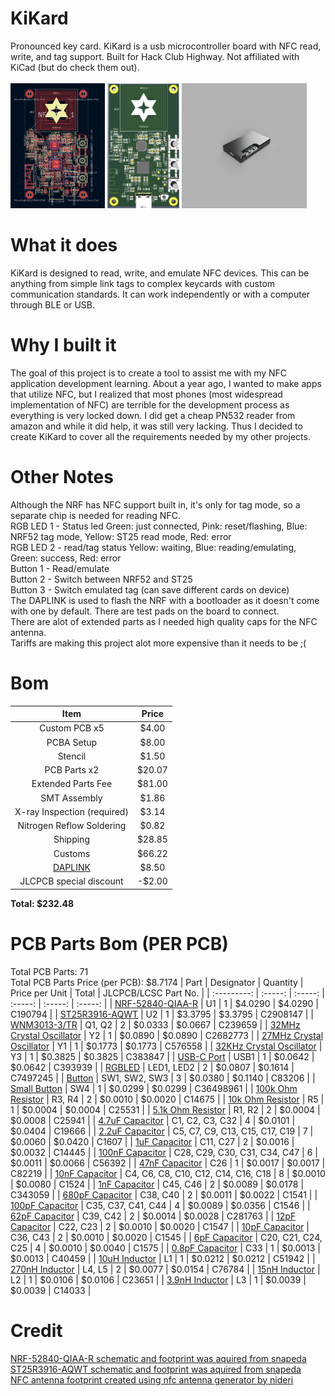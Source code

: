 # KiKard
Pronounced key card. KiKard is a usb microcontroller board with NFC read, write, and tag support. Built for Hack Club Highway. Not affiliated with KiCad (but do check them out).<br>
<br>
<img src="journal-images/7-25-25-1.png" height="200">
<img src="journal-images/7-25-25-2-noarrow.png" height="200">
<img src="case/KiKard-CASE.png" height="200">

# What it does
KiKard is designed to read, write, and emulate NFC devices. This can be anything from simple link tags to complex keycards with custom communication standards. It can work independently or with a computer through BLE or USB.

# Why I built it
The goal of this project is to create a tool to assist me with my NFC application development learning. About a year ago, I wanted to make apps that utilize NFC, but I realized that most phones (most widespread implementation of NFC) are terrible for the development process as everything is very locked down. I did get a cheap PN532 reader from amazon and while it did help, it was still very lacking. Thus I decided to create KiKard to cover all the requirements needed by my other projects.

# Other Notes
Although the NRF has NFC support built in, it's only for tag mode, so a separate chip is needed for reading NFC.<br>
RGB LED 1 - Status led Green: just connected, Pink: reset/flashing, Blue: NRF52 tag mode, Yellow: ST25 read mode, Red: error<br>
RGB LED 2 - read/tag status Yellow: waiting, Blue: reading/emulating, Green: success, Red: error<br>
Button 1 - Read/emulate<br>
Button 2 - Switch between NRF52 and ST25<br>
Button 3 - Switch emulated tag (can save different cards on device)<br>
The DAPLINK is used to flash the NRF with a bootloader as it doesn't come with one by default. There are test pads on the board to connect.<br>
There are alot of extended parts as I needed high quality caps for the NFC antenna.<br>
Tariffs are making this project alot more expensive than it needs to be ;(

# Bom
| Item | Price |
| :-----: | :-----: |
| Custom PCB x5 | $4.00 |
| PCBA Setup | $8.00 |
| Stencil | $1.50 |
| PCB Parts x2| $20.07
| Extended Parts Fee | $81.00 |
| SMT Assembly | $1.86
| X-ray Inspection (required) | $3.14 |
| Nitrogen Reflow Soldering | $0.82 |
| Shipping | $28.85 |
| Customs | $66.22 |
| [DAPLINK](https://www.amazon.com/DAPLINK-Replaces-STLINK-downloader-Emulator/dp/B0CJLWST5G?crid=37G7MJJ8PDODB&dib=eyJ2IjoiMSJ9.LONWwnu2baBqUgajD8YgTeRN4Xe9SdWq2CWZj9h0t7N8Od4hUhg3FYs_pJB3ofSYGvR3SD7Xmf7qHTI7JBvrOPT3K4B6-szjSDsRNjNSHDNoK7fKdCvFnpVZmTFFgiVgGE3gweoAUxLau7OYdxGSqDspsOBbMQUSWdekekhBiZi43WipJDmFG7aQEzR-T1UNaR1NSxGKhk95WE_1FSXa2pftOqihV66EefQA54zipEY.lhAFbV3gpTY3rYXGPmu6VPxUQWc01xmbRizO2KXj_lI&dib_tag=se&keywords=DAPLINK&qid=1753411504&sprefix=daplink%2Caps%2C157&sr=8-4) | $8.50 |
| JLCPCB special discount | -$2.00 |

**Total: $232.48**

# PCB Parts Bom (PER PCB)
Total PCB Parts: 71<br>
Total PCB Parts Price (per PCB): $8.7174
| Part | Designator | Quantity | Price per Unit | Total | JLCPCB/LCSC Part No. |
| :---------: | :-----: | :-----: | :-----: | :-----: | :-----: |
| [NRF-52840-QIAA-R](https://jlcpcb.com/partdetail/NordicSemicon-NRF52840_QIAAR/C190794) | U1 | 1 | $4.0290 | $4.0290 | C190794 |
| [ST25R3916-AQWT](https://jlcpcb.com/partdetail/STMicroelectronics-ST25R3916AQWT/C2908147) | U2 | 1 | $3.3795 | $3.3795 | C2908147 |
| [WNM3013-3/TR](https://jlcpcb.com/partdetail/WILLSEMI_Will_Semicon-WNM3013_3TR/C239659) | Q1, Q2 | 2 | $0.0333 | $0.0667 | C239659 |
| [32MHz Crystal Oscillator](https://jlcpcb.com/partdetail/2777870-X201632MOB4SI/C2682773) | Y2 | 1 | $0.0890 | $0.0890 | C2682773 |
| [27MHz Crystal Oscillator](https://jlcpcb.com/partdetail/604049-XRCGB27M120F3M00R0/C576558) | Y1 | 1 | $0.1773 | $0.1773 | C576558 |
| [32KHz Crystal Oscillator](https://jlcpcb.com/partdetail/357119-X161032768KGD2SI/C383847) | Y3 | 1 | $0.3825 | $0.3825 | C383847 |
| [USB-C Port](https://jlcpcb.com/partdetail/SHOUHAN-TYPEC16PIN/C393939) | USB1 | 1 | $0.0642 | $0.0642 | C393939 |
| [RGBLED](https://jlcpcb.com/partdetail/ChauLight-ZSRGB_2017H_08Z3/C7497245) | LED1, LED2 | 2 | $0.0807 | $0.1614 | C7497245 |
| [Button](https://jlcpcb.com/partdetail/Korean_HropartsElec-K2_6639SP_C4SC04/C83206) | SW1, SW2, SW3 | 3 | $0.0380 | $0.1140 | C83206 |
| [Small Button](https://jlcpcb.com/partdetail/hanxia-HX_3x4x2_2P_25N/C36498961) | SW4 | 1 | $0.0299 | $0.0299 | C36498961 |
| [100k Ohm Resistor](https://jlcpcb.com/partdetail/YAGEO-RC0603FR07100KL/C14675) | R3, R4 | 2 | $0.0010 | $0.0020 | C14675 |
| [10k Ohm Resistor](https://jlcpcb.com/partdetail/26274-0402WGJ0103TCE/C25531) | R5 | 1 | $0.0004 | $0.0004 | C25531 |
| [5.1k Ohm Resistor](https://jlcpcb.com/partdetail/26684-0402WGJ0512TCE/C25941) | R1, R2 | 2 | $0.0004 | $0.0008 | C25941 |
| [4.7uF Capacitor](https://jlcpcb.com/partdetail/20375-CL10A475KO8NNNC/C19666) | C1, C2, C3, C32 | 4 | $0.0101 | $0.0404 | C19666 |
| [2.2uF Capacitor](https://jlcpcb.com/partdetail/1959-CL10A225KP8NNNC/C1607) | C5, C7, C9, C13, C15, C17, C19 | 7 | $0.0060 | $0.0420 | C1607 |
| [1uF Capacitor](https://jlcpcb.com/partdetail/15107-CL05A105KP5NNNC/C14445) | C11, C27 | 2 | $0.0016 | $0.0032 | C14445 |
| [100nF Capacitor](https://jlcpcb.com/partdetail/57421-0402B104K250NT/C56392) | C28, C29, C30, C31, C34, C47 | 6 |  $0.0011 |  $0.0066 | C56392 |
| [47nF Capacitor](https://jlcpcb.com/partdetail/83376-0402B473K500NT/C82219) | C26 | 1 | $0.0017 | $0.0017 | C82219 |
| [10nF Capacitor](https://jlcpcb.com/partdetail/1876-0402B103K500NT/C1524) | C4, C6, C8, C10, C12, C14, C16, C18 | 8 | $0.0010 | $0.0080 | C1524 |
| [1nF Capacitor](https://jlcpcb.com/partdetail/TDK-C1005C0G1E102JT000F/C343059) | C45, C46 | 2 | $0.0089 | $0.0178 | C343059 |
| [680pF Capacitor](https://jlcpcb.com/partdetail/1893-0402B681K500NT/C1541) | C38, C40 | 2 | $0.0011 | $0.0022 | C1541 |
| [100pF Capacitor](https://jlcpcb.com/partdetail/1898-0402CG101J500NT/C1546) | C35, C37, C41, C44 | 4 | $0.0089 | $0.0356 | C1546 |
| [62pF Capacitor](https://jlcpcb.com/partdetail/YAGEO-CC0402JRNPO9BN620/C281763) | C39, C42 | 2 | $0.0014 | $0.0028 | C281763 |
| [12pF Capacitor](https://jlcpcb.com/partdetail/1899-0402CG120J500NT/C1547) | C22, C23 | 2 | $0.0010 | $0.0020 | C1547 |
| [10pF Capacitor](https://jlcpcb.com/partdetail/1897-0402CG100J500NT/C1545) | C36, C43 | 2 | $0.0010 | $0.0020 | C1545 |
| [6pF Capacitor](https://jlcpcb.com/partdetail/1927-0402CG6R0C500NT/C1575) | C20, C21, C24, C25 | 4 | $0.0010 | $0.0040 | C1575 |
| [0.8pF Capacitor](https://jlcpcb.com/partdetail/41442-0402CG0R8C500NT/C40459) | C33 | 1 | $0.0013 | $0.0013 | C40459 |
| [10uH Inductor](https://jlcpcb.com/partdetail/Sunlord-MCL1608S100MT/C51942) | L1 | 1 | $0.0212 | $0.0212 | C51942 |
| [270nH Inductor](https://jlcpcb.com/partdetail/TDK-MLG1005SR27JT000/C76784) | L4, L5 | 2 | $0.0077 | $0.0154 | C76784 |
| [15nH Inductor](https://jlcpcb.com/partdetail/Sunlord-SDCL1608C15NJTDF/C23651) | L2 | 1 | $0.0106 | $0.0106 | C23651 |
| [3.9nH Inductor](https://jlcpcb.com/partdetail/Sunlord-SDCL1005C3N9STDF/C14033) | L3 | 1 | $0.0039 | $0.0039 | C14033 |

# Credit
[NRF-52840-QIAA-R schematic and footprint was aquired from snapeda](https://www.snapeda.com/parts/NRF52840-QIAA-R/Nordic%20Power/view-part/)<br>
[ST25R3916-AQWT schematic and footprint was aquired from snapeda](https://www.snapeda.com/parts/ST25R3916-AQWT/STMicroelectronics/view-part/)<br>
[NFC antenna footprint created using nfc antenna generator by nideri](https://github.com/nideri/nfc_antenna_generator)